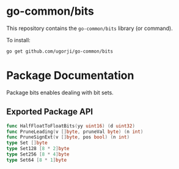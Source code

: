 # go-common/bits

This repository contains the `go-common/bits` library (or command).

To install:

```
go get github.com/ugorji/go-common/bits
```

# Package Documentation


Package bits enables dealing with bit sets.

## Exported Package API

```go
func HalfFloatToFloatBits(yy uint16) (d uint32)
func PruneLeading(v []byte, pruneVal byte) (n int)
func PruneSignExt(v []byte, pos bool) (n int)
type Set []byte
type Set128 [8 * 2]byte
type Set256 [8 * 4]byte
type Set64 [8 * 1]byte
```
